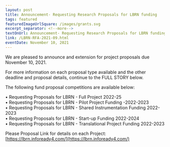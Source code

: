```yaml
---
layout: post
title: Announcement- Requesting Research Proposals for LBRN funding
tags: featured
featuredImageUrlSquare: /images/grants.svg
excerpt_separator: <!--more-->
textOnUrl: Announcement- Requesting Research Proposals for LBRN funding
link: /LBRN-RFA-2021-09.html
eventDate: November 10, 2021
---
```


We are pleased to announce and extension for project proposals due November 10, 2021.

For more information on each proposal type available and the other deadline and proposal details, continue to the FULL STORY below.

<!--more-->

The following fund proposal competitions are available below:  

  •  Requesting Proposals for LBRN - Full Project 2022-25   
    •  Requesting Proposals for LBRN - Pilot Project Funding -2022-2023    
    •  Requesting Proposals for LBRN - Shared Instrumentation Funding 2022-2023   
    •  Requesting Proposals for LBRN - Start-up Funding 2022-2024  
    •  Requesting Proposals for LBRN - Translational Project Funding 2022-2023  

Please Proposal Link for details on each Project: [https://lbrn.infoready4.com/](https://lbrn.infoready4.com/)  
